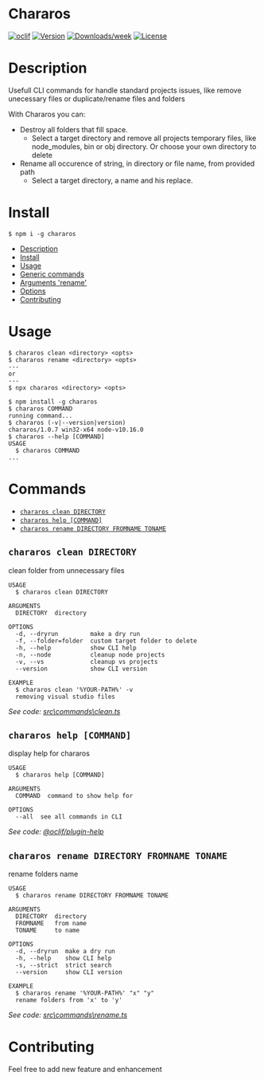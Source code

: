 Chararos
========


[![oclif](https://img.shields.io/badge/cli-oclif-brightgreen.svg)](https://oclif.io)
[![Version](https://img.shields.io/npm/v/chararos.svg)](https://npmjs.org/package/chararos)
[![Downloads/week](https://img.shields.io/npm/dw/chararos.svg)](https://npmjs.org/package/chararos)
[![License](https://img.shields.io/npm/l/chararos.svg)](https://github.com/morganpizzini/chararos/blob/master/package.json)

# Description

Usefull CLI commands for handle standard projects issues, like remove unecessary files or duplicate/rename files and folders

With Chararos you can:

- Destroy all folders that fill space.
  - Select a target directory and remove all projects temporary files, like node_modules, bin or obj directory. Or choose your own directory to delete
- Rename all occurence of string, in directory or file name, from provided path
  - Select a target directory, a name and his replace.


# Install
```console
$ npm i -g chararos
```
<!-- toc -->
* [Description](#description)
* [Install](#install)
* [Usage](#usage)
* [Generic commands](#generic-commands)
* [Arguments 'rename'](#arguments-rename)
* [Options](#options)
* [Contributing](#contributing)
<!-- tocstop -->
# Usage
```console
$ chararos clean <directory> <opts>
$ chararos rename <directory> <opts>
---
or
---
$ npx chararos <directory> <opts>
```
<!-- usage -->
```sh-session
$ npm install -g chararos
$ chararos COMMAND
running command...
$ chararos (-v|--version|version)
chararos/1.0.7 win32-x64 node-v10.16.0
$ chararos --help [COMMAND]
USAGE
  $ chararos COMMAND
...
```
<!-- usagestop -->
# Commands

<!-- commands -->
* [`chararos clean DIRECTORY`](#chararos-clean-directory)
* [`chararos help [COMMAND]`](#chararos-help-command)
* [`chararos rename DIRECTORY FROMNAME TONAME`](#chararos-rename-directory-fromname-toname)

## `chararos clean DIRECTORY`

clean folder from unnecessary files

```
USAGE
  $ chararos clean DIRECTORY

ARGUMENTS
  DIRECTORY  directory

OPTIONS
  -d, --dryrun         make a dry run
  -f, --folder=folder  custom target folder to delete
  -h, --help           show CLI help
  -n, --node           cleanup node projects
  -v, --vs             cleanup vs projects
  --version            show CLI version

EXAMPLE
  $ chararos clean '%YOUR-PATH%' -v
  removing visual studio files
```

_See code: [src\commands\clean.ts](https://github.com/morganpizzini/chararos/blob/v1.0.7/src\commands\clean.ts)_

## `chararos help [COMMAND]`

display help for chararos

```
USAGE
  $ chararos help [COMMAND]

ARGUMENTS
  COMMAND  command to show help for

OPTIONS
  --all  see all commands in CLI
```

_See code: [@oclif/plugin-help](https://github.com/oclif/plugin-help/blob/v2.1.6/src\commands\help.ts)_

## `chararos rename DIRECTORY FROMNAME TONAME`

rename folders name

```
USAGE
  $ chararos rename DIRECTORY FROMNAME TONAME

ARGUMENTS
  DIRECTORY  directory
  FROMNAME   from name
  TONAME     to name

OPTIONS
  -d, --dryrun  make a dry run
  -h, --help    show CLI help
  -s, --strict  strict search
  --version     show CLI version

EXAMPLE
  $ chararos rename '%YOUR-PATH%' "x" "y"
  rename folders from 'x' to 'y'
```

_See code: [src\commands\rename.ts](https://github.com/morganpizzini/chararos/blob/v1.0.7/src\commands\rename.ts)_
<!-- commandsstop -->

# Contributing
Feel free to add new feature and enhancement
